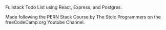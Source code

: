 <!-- @format -->

Fullstack Todo List using React, Express, and Postgres.

Made following the PERN Stack Course by The Stoic Programmers on the freeCodeCamp.org Youtube Channel.
